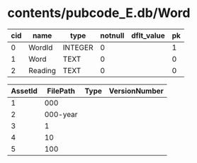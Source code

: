 # contents/pubcode_E.db/Word

|cid|name|type|notnull|dflt_value|pk|
| - | -- | -- | ----- | -------- | - |
|0|WordId|INTEGER|0||1|
|1|Word|TEXT|0||0|
|2|Reading|TEXT|0||0|

| AssetId | FilePath | Type | VersionNumber |
| - | - | - | - |
|1|000||
|2|000-year||
|3|1||
|4|10||
|5|100||
